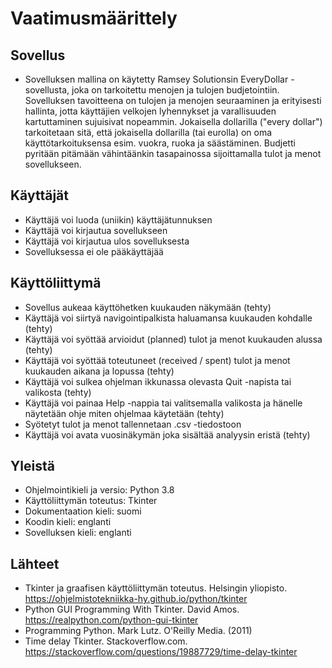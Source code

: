 # Vaatimusmäärittely

## Sovellus
* Sovelluksen mallina on käytetty Ramsey Solutionsin EveryDollar -sovellusta, joka on tarkoitettu menojen ja tulojen budjetointiin. Sovelluksen tavoitteena on tulojen ja menojen seuraaminen ja erityisesti hallinta, jotta käyttäjien velkojen lyhennykset ja varallisuuden kartuttaminen sujuisivat nopeammin. Jokaisella dollarilla ("every dollar") tarkoitetaan sitä, että jokaisella dollarilla (tai eurolla) on oma käyttötarkoituksensa esim. vuokra, ruoka ja säästäminen. Budjetti pyritään pitämään vähintäänkin tasapainossa sijoittamalla tulot ja menot sovellukseen.

## Käyttäjät
* Käyttäjä voi luoda (uniikin) käyttäjätunnuksen
* Käyttäjä voi kirjautua sovellukseen
* Käyttäjä voi kirjautua ulos sovelluksesta
* Sovelluksessa ei ole pääkäyttäjää

## Käyttöliittymä
* Sovellus aukeaa käyttöhetken kuukauden näkymään (tehty)
* Käyttäjä voi siirtyä navigointipalkista haluamansa kuukauden kohdalle (tehty)
* Käyttäjä voi syöttää arvioidut (planned) tulot ja menot kuukauden alussa (tehty)
* Käyttäjä voi syöttää toteutuneet (received / spent) tulot ja menot kuukauden aikana ja lopussa (tehty)
* Käyttäjä voi sulkea ohjelman ikkunassa olevasta Quit -napista tai valikosta (tehty)
* Käyttäjä voi painaa Help -nappia tai valitsemalla valikosta ja hänelle näytetään ohje miten ohjelmaa käytetään (tehty)
* Syötetyt tulot ja menot tallennetaan .csv -tiedostoon
* Käyttäjä voi avata vuosinäkymän joka sisältää analyysin eristä (tehty)

## Yleistä
* Ohjelmointikieli ja versio: Python 3.8
* Käyttöliittymän toteutus: Tkinter
* Dokumentaation kieli: suomi
* Koodin kieli: englanti
* Sovelluksen kieli: englanti

## Lähteet
* Tkinter ja graafisen käyttöliittymän toteutus. Helsingin yliopisto. https://ohjelmistotekniikka-hy.github.io/python/tkinter
* Python GUI Programming With Tkinter. David Amos. https://realpython.com/python-gui-tkinter
* Programming Python. Mark Lutz. O'Reilly Media. (2011)
* Time delay Tkinter. Stackoverflow.com. https://stackoverflow.com/questions/19887729/time-delay-tkinter
